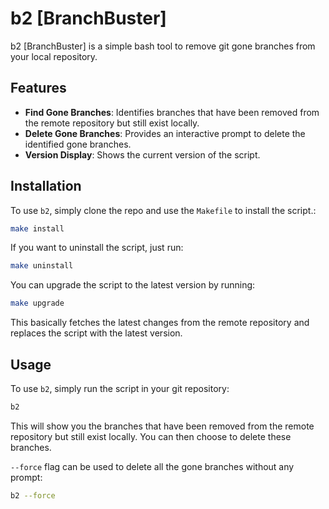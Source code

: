# b2 [BranchBuster]

b2 [BranchBuster] is a simple bash tool to remove git gone branches from your local repository.

## Features

- **Find Gone Branches**: Identifies branches that have been removed from the remote repository but still exist locally.
- **Delete Gone Branches**: Provides an interactive prompt to delete the identified gone branches.
- **Version Display**: Shows the current version of the script.

## Installation

To use `b2`, simply clone the repo and use the `Makefile` to install the script.:

```bash
make install
```

If you want to uninstall the script, just run:

```bash
make uninstall
```

You can upgrade the script to the latest version by running:

```bash
make upgrade
```

This basically fetches the latest changes from the remote repository and
replaces the script with the latest version.

## Usage

To use `b2`, simply run the script in your git repository:

```bash
b2
```

This will show you the branches that have been removed from the remote repository 
but still exist locally. You can then choose to delete these branches.

`--force` flag can be used to delete all the gone branches without any prompt:

```bash
b2 --force
```
